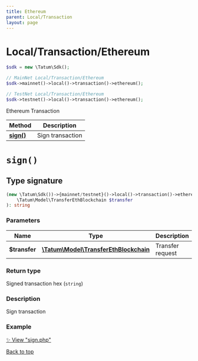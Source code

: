 ```yaml
---
title: Ethereum
parent: Local/Transaction
layout: page
---
```


# Local/Transaction/Ethereum

```php
$sdk = new \Tatum\Sdk();

// MainNet Local/Transaction/Ethereum
$sdk->mainnet()->local()->transaction()->ethereum();

// TestNet Local/Transaction/Ethereum
$sdk->testnet()->local()->transaction()->ethereum();
```

Ethereum Transaction

Method | Description
------------- | -------------
[**sign()**](#sign) | Sign transaction

# `sign()`

## Type signature

```php
(new \Tatum\Sdk())->{mainnet/testnet}()->local()->transaction()->ethereum()->sign(
    \Tatum\Model\TransferEthBlockchain $transfer
): string
```

### Parameters

Name | Type | Description  | Notes
------------- | ------------- | ------------- | -------------
**$transfer** | [**\Tatum\Model\TransferEthBlockchain**](../../../Model/TransferEthBlockchain) | Transfer request | 

### Return type

Signed transaction hex (`string`)

### Description

Sign transaction

### Example

[✨ View "sign.php"](https://github.com/tatumio/tatum-php/blob/master/examples/Local/Transaction/Ethereum/sign.php)

[Back to top](#top)

